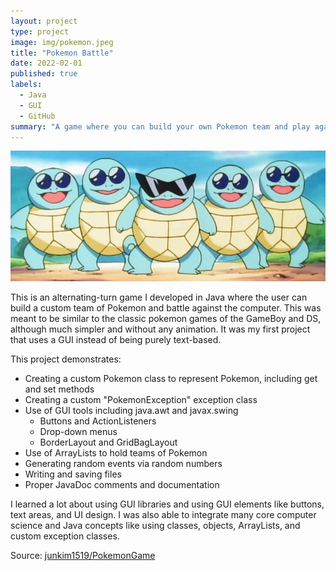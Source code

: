 ```yaml
---
layout: project
type: project
image: img/pokemon.jpeg
title: "Pokemon Battle"
date: 2022-02-01
published: true
labels:
  - Java
  - GUI
  - GitHub
summary: "A game where you can build your own Pokemon team and play against the computer"
---
```


<img class="img-fluid" src="../img/pokemon_banner.jpeg">

This is an alternating-turn game I developed in Java where the user can build a custom team of Pokemon and battle against the computer.  This was meant to be similar to the classic pokemon games of the GameBoy and DS, although much simpler and without any animation.  It was my first project that uses a GUI instead of being purely text-based.

This project demonstrates:
- Creating a custom Pokemon class to represent Pokemon, including get and set methods
- Creating a custom "PokemonException" exception class
- Use of GUI tools including java.awt and javax.swing
  - Buttons and ActionListeners
  - Drop-down menus
  - BorderLayout and GridBagLayout
- Use of ArrayLists to hold teams of Pokemon
- Generating random events via random numbers
- Writing and saving files
- Proper JavaDoc comments and documentation

I learned a lot about using GUI libraries and using GUI elements like buttons, text areas, and UI design.  I was also able to integrate many core computer science and Java concepts like using classes, objects, ArrayLists, and custom exception classes.

Source: <a href="https://github.com/junkim1519/PokemonGame"><i class="large github icon "></i>junkim1519/PokemonGame</a>
